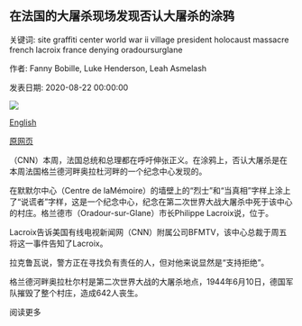 ## 在法国的大屠杀现场发现否认大屠杀的涂鸦

关键词: site graffiti center world war ii village president holocaust massacre french lacroix france denying oradoursurglane

作者: Fanny Bobille, Luke Henderson, Leah Asmelash

发表日期: 2020-08-22 00:00:00

![](https://cdn.cnn.com/cnnnext/dam/assets/200822165413-graffiti-denying-holocaust-trnd-super-tease.jpg)

[English](Graffiti%20denying%20the%20Holocaust%20was%20found%20at%20a%20massacre%20site%20in%20France.md)

[原网页](https://edition.cnn.com/2020/08/22/world/centre-de-la-memoire-holocaust-vandalism-trnd/index.html)

（CNN）本周，法国总统和总理都在呼吁伸张正义。在涂鸦上，否认大屠杀是在本周法国格兰德河畔奥拉杜河畔的一个纪念中心发现的。

在默默尔中心（Centre de laMémoire）的墙壁上的“烈士”和“当真相”字样上涂上了“说谎者”字样，这是一个纪念中心，纪念在第二次世界大战大屠杀中死于该中心的村庄。格兰德市（Oradour-sur-Glane）市长Philippe Lacroix说，位于。

Lacroix告诉美国有线电视新闻网（CNN）附属公司BFMTV，该中心总裁于周五将这一事件告知了Lacroix。

拉克鲁瓦说，警方正在寻找负有责任的人，但对他来说显然是“支持拒绝”。

格兰德河畔奥拉杜尔村是第二次世界大战的大屠杀地点，1944年6月10日，德国军队摧毁了整个村庄，造成642人丧生。

阅读更多
